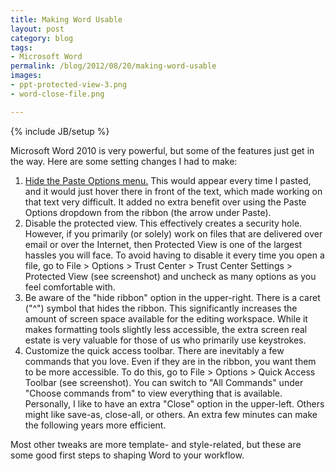 ```yaml
---
title: Making Word Usable
layout: post
category: blog
tags:
- Microsoft Word
permalink: /blog/2012/08/20/making-word-usable
images:
- ppt-protected-view-3.png
- word-close-file.png

---
```

{% include JB/setup %}
<div id="node-205" class="node node-blog node-promoted">
  <div class="content clearfix">
    <div class="field field-name-body field-type-text-with-summary field-label-hidden"><div class="field-items"><div class="field-item even"><p>Microsoft Word 2010 is very powerful, but some of the features just get in the way. Here are some setting changes I had to make:</p>
<ol><li>
		<a href="http://office.microsoft.com/en-us/word-help/paste-options-HA101831692.aspx#_Toc254339125">Hide the Paste Options menu.</a> This would appear every time I pasted, and it would just hover there in front of the text, which made working on that text very difficult. It added no extra benefit over using the Paste Options dropdown from the ribbon (the arrow under Paste).</li>
	<li>
		Disable the protected view. This effectively creates a security hole. However, if you primarily (or solely) work on files that are delivered over email or over the Internet, then Protected View is one of the largest hassles you will face. To avoid having to disable it every time you open a file, go to File &gt; Options &gt; Trust Center &gt; Trust Center Settings &gt; Protected View (see screenshot) and uncheck as many options as you feel comfortable with.</li>
	<li>
		Be aware of the "hide ribbon" option in the upper-right. There is a caret ("^") symbol that hides the ribbon. This significantly increases the amount of screen space available for the editing workspace. While it makes formatting tools slightly less accessible, the extra screen real estate is very valuable for those of us who primarily use keystrokes.</li>
	<li>
		Customize the quick access toolbar. There are inevitably a few commands that you love. Even if they are in the ribbon, you want them to be more accessible. To do this, go to File &gt; Options &gt; Quick Access Toolbar (see screenshot). You can switch to "All Commands" under "Choose commands from" to view everything that is available. Personally, I like to have an extra "Close" option in the upper-left. Others might like save-as, close-all, or others. An extra few minutes can make the following years more efficient.</li>
</ol><p>Most other tweaks are more template- and style-related, but these are some good first steps to shaping Word to your workflow.</p>
</div></div></div>  </div>
</div>
